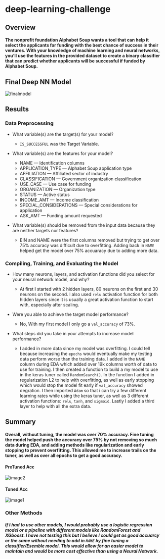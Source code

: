 # deep-learning-challenge

## Overview
#### The nonprofit foundation Alphabet Soup wants a tool that can help it select the applicants for funding with the best chance of success in their ventures. With your knowledge of machine learning and neural networks, you’ll use the features in the provided dataset to create a binary classifier that can predict whether applicants will be successful if funded by Alphabet Soup.

## Final Deep NN Model
![finalmodel](https://github.com/bgrullon/deep-learning-challenge/assets/45550119/e2f47ac1-9f2d-439f-b6df-f431b4a0d13e)

## Results

### Data Preprocessing

- What variable(s) are the target(s) for your model?
  - `IS_SUCCESSFUL` was the Target Variable.
    
- What variable(s) are the features for your model?
  - NAME — Identification columns
  - APPLICATION_TYPE — Alphabet Soup application type
  - AFFILIATION — Affiliated sector of industry
  - CLASSIFICATION — Government organization classification
  - USE_CASE — Use case for funding
  - ORGANIZATION — Organization type
  - STATUS — Active status
  - INCOME_AMT — Income classification
  - SPECIAL_CONSIDERATIONS — Special considerations for application
  - ASK_AMT — Funding amount requested
    
- What variable(s) should be removed from the input data because they are neither targets nor features?
  - EIN and NAME were the first columns removed but trying to get over 75% accuracy was difficult due to overfitting. Adding back in `NAME` helped get the model over 75% accuaracy due to adding more data.
    
### Compiling, Training, and Evaluating the Model
- How many neurons, layers, and activation functions did you select for your neural network model, and why?
  - At first I started with 2 hidden layers, 80 neurons on the first and 30 neurons on the second. I also used `relu` activation function for both hidden layers since it is usually a great activation function to start with, especially after scaling. 

- Were you able to achieve the target model performance?
  - No, With my first model I only go a `val_accuracy` of 73%.
    
- What steps did you take in your attempts to increase model performance?
  - I added in more data since my model was overfitting. I could tell because increasing the `epochs` would eventually make my testing data perform worse than the training data. I added in the `NAME` column during EDA which added over 19k columns worth of data to use for training. I then created a function to build a my model to use in the keras tuner called `RandomSearch()`. In the function I added in regularization L2 to help with overfitting, as well as early stopping which would stop the model fit early if `val_accuracy` showed degration. I then imported `Adam` so that i can try a few different learning rates while using the keras tuner, as well as 3 different activation functions: `relu`, `tanh`, and `sigmoid`. Lastly I added a third layer to help with all the extra data.
    
## Summary
#### Overall, without tuning, the model was over 70% accuracy. Fine tuning the model helped push the accuracy over 75% by not removing so much data during EDA, and adding methods like regularization and early stopping to prevent overfitting. This allowed me to increase trails on the tuner, as well as over all epochs to get a good accuracy.

#### PreTuned Acc
![image2](https://github.com/bgrullon/deep-learning-challenge/assets/45550119/261ddfab-9264-426c-af7b-de4c2f4e081e)

#### Tuned Acc
![image1](https://github.com/bgrullon/deep-learning-challenge/assets/45550119/dc7224e4-0e5a-427c-a2dc-3d86b19a1d19)

### Other Methods
##### If I had to use other models, I would probably use a logistic regression model or a pipeline with different models like RandomForest and XGboost. I have not testing this but I believe I could get as good accuarcy or the same without needing to add in `NAME` by fine tuning a classifier/Esemble model. This would allow for an easier model to maintain and would be more cost effective than using a Neural Network.






